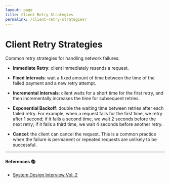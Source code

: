 ```yaml
---
layout: page
title: Client Retry Strategies
permalink: /client-retry-strategies/
---
```


# Client Retry Strategies

Common retry strategies for handling network failures:

- **Immediate Retry**: client immediately resends a request.

- **Fixed Intervals**: wait a fixed amount of time between the time of the
  failed payment and a new retry attempt.

- **Incremental Intervals**: client waits for a short time for the first retry,
  and then incrementally increases the time for subsequent retries.

- **Exponential Backoff**: double the waiting time between retries after each
  failed retry. For example, when a request fails for the first time, we retry
  after 1 second; if it fails a second time, we wait 2 seconds before the next
  retry; if it fails a third time, we wait 4 seconds before another retry.

- **Cancel**: the client can cancel the request. This is a common practice when
  the failure is permanent or repeated requests are unlikely to be successful.

---
#### References 📚
- [System Design Interview Vol. 2](https://www.amazon.com/System-Design-Interview-Insiders-Guide/dp/1736049119)

